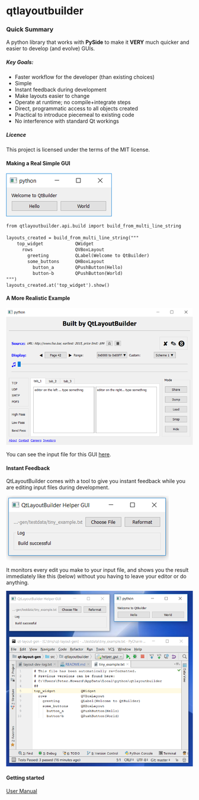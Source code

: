 # qtlayoutbuilder

### Quick Summary

A python library that works with **PySide** to make it **VERY**
much quicker and easier to develop (and evolve) GUIs.

##### Key Goals:
- Faster workflow for the developer (than existing choices)
- Simple
- Instant feedback during development
- Make layouts easier to change
- Operate at runtime; no compile+integrate steps
- Direct, programmatic access to all objects created
- Practical to introduce piecemeal to existing code
- No interference with standard Qt workings

##### Licence
This project is licensed under the terms of the MIT license.

#### Making a Real Simple GUI
![](../docs/media/simple_example.png)

    from qtlayoutbuilder.api.build import build_from_multi_line_string
    
    layouts_created = build_from_multi_line_string("""
        top_widget            QWidget
          rows                QVBoxLayout
            greeting          QLabel(Welcome to QtBuilder)
            some_buttons      QHBoxLayout
              button_a        QPushButton(Hello)
              button-b        QPushButton(World)
    """)
    layouts_created.at('top_widget').show()

#### A More Realistic Example
![](../docs/media/realistic.png)

You can see the input file for this GUI
[here](../testdata/big_example_for_manual.txt).

#### Instant Feedback
QtLayoutBuilder comes with a tool to give you instant feedback while
you are editing input files during development.

![](../docs/media/helper_alone.png)

It monitors every edit you make to your input file, and shows you the 
result immediately like this (below) without you having to leave 
your editor or do anything. 

![](../docs/media/helper_windows.png)

#### Getting started

[User Manual](../docs/user_manual.md)


